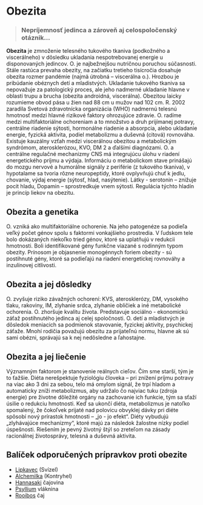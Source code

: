 Obezita
=======


> ### Nepríjemnosť jedinca a zároveň aj celospoločenský otáznik…
> 
> 

**Obezita** je zmnoženie telesného tukového tkaniva (podkožného a viscerálneho)
v dôsledku ukladania nespotrebovanej energie u disponovaných jedincov. O. je
najbežnejšou nutričnou poruchou súčasnosti. Stále rastúca prevaha obezity, na
začiatku tretieho tisícročia dosahuje obezita rozmer pandémie (najmä útrobná –
viscerálna o.). Hrozbou je pribúdanie obéznych detí a mladistvých. Ukladanie
tukového tkaniva sa nepovažuje za patologický proces, ale jeho nadmerné
ukladanie hlavne v oblasti trupu a brucha (obezita androidná, viscerálna).
Obezitou laicky rozumieme obvod pása u žien nad 88 cm u mužov nad 102 cm. R.
2002 zaradila Svetová zdravotnícka organizácia (WHO) nadmernú telesnú hmotnosť
medzi hlavné rizikové faktory ohrozujúce zdravie. O. radíme medzi
multifaktoriálne ochoreniam a to množstvo a druh prijímanej potravy, centrálne
riadenie sýtosti, hormonálne riadenie a absorpcia, alebo ukladanie energie,
fyzická aktivita, podiel metabolizmu a duševná (citová) rovnováha. Existuje
kauzálny vzťah medzi viscerálnou obezitou a metabolickým syndrómom,
aterosklerózou, KVO, DM 2 a ďalšími diagnózami.   O. a centrálne regulačné
mechanizmy   CNS má integrujúcu úlohu v riadení energetického príjmu a výdaja.
Informáciu o metabolickom stave prinášajú do mozgu nervové a humorálne signály z
periférie (z tukového tkaniva), v hypotalame sa tvoria rôzne neuropeptidy, ktoré
ovplyvňujú chuť k jedlu, chovanie, výdaj energie (sýtosť, hlad, nasýtenie).
Látky - serotonin – znižuje pocit hladu, Dopamin – sprostredkuje vnem sýtosti.
Regulácia týchto hladín je princíp liekov na obezitu.

Obezita a genetika
------------------

O. vzniká ako multifaktoriálne ochorenie. Na jeho patogenéze sa podieľa veľký
počet génov spolu s faktormi vonkajšieho prostredia. V ľudskom tele bolo
dokázaných niekoľko tried génov, ktoré sa uplatňujú v redukcii hmotnosti. Boli
identifikované gény funkčne viazané s rodinným typom obezity. Prínosom je
objasnenie monogénnych foriem obezity - sú postihnuté gény, ktoré sa podieľajú
na riadení energetickej rovnováhy a inzulínovej citlivosti.

Obezita a jej dôsledky
----------------------

O. zvyšuje riziko závažných ochorení: KVS, aterosklerózy, DM, vysokého tlaku,
rakoviny, IM, zlyhanie srdca, zlyhanie obličiek a iné metabolické ochorenia. O.
zhoršuje kvalitu života. Predstavuje sociálno - ekonomickú záťaž postihnutého
jedinca aj celej spoločnosti. O. detí a mladistvých je dôsledok meniacich sa
podmienok stavovanie, fyzickej aktivity, psychickej záťaže. Mnohí rodičia
považujú obezitu za prijateľnú normu, hlavne ak sú sami obézni, správajú sa k
nej nedôsledne a ľahostajne.

Obezita a jej liečenie
----------------------

Významným faktorom je stanovenie reálnych cieľov. Čím sme starší, tým je to
ťažšie. Diéta nerešpektuje fyziológiu človeka – pri znížení príjmu potravy na
viac ako 3 dni za sebou, telo má omylom signál, že trpí hladom a automaticky
zníži metabolizmus, aby udržalo čo najviac tuku (zdroja energie) pre životne
dôležité orgány na zachovanie ich funkcie, tým sa sťaží úsilie o redukciu
hmotnosti. Keď sa ukončí diéta, metabolizmus je natoľko spomalený, že čokoľvek
prijaté nad polovicu obvyklej dávky pri diéte spôsobí nový prírastok hmotnosti –
„jo - jo efekt“. Diéty vybudujú „zlyhávajúce mechanizmy“, ktoré majú za následok
žalostne nízky podiel úspešnosti. Riešením je pevný životný štýl so zreteľom na
zásady racionálnej životosprávy, telesná a duševná aktivita.

Balíček odporučených prípravkov proti obezite
---------------------------------------------

* [Lipkavec](../tinktury/lipkavec) (Svízel)
* [Alchemilka](../tinktury/alchemilka) (Kontryhel)
* [Hannasaki](../caje/hannasaki) čajovina
* [Psyllium](../caje/psyllium) vláknina
* [Rooibos](../caje/rooibos) čaj
